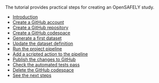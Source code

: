 The tutorial provides practical steps for
creating an OpenSAFELY study.

* [Introduction](introduction/index.md)
* [Create a GitHub account](create-a-github-account/index.md)
* [Create a GitHub repository](create-a-github-repository/index.md)
* [Create a GitHub codespace](create-a-github-codespace/index.md)
* [Generate a first dataset](generate-a-first-dataset/index.md)
* [Update the dataset definition](update-the-dataset-definition/index.md)
* [Run the project pipeline](run-the-project-pipeline/index.md)
* [Add a scripted action to the pipeline](add-a-scripted-action-to-the-pipeline/index.md)
* [Publish the changes to GitHub](publish-the-changes-to-github/index.md)
* [Check the automated tests pass](check-the-automated-tests-pass/index.md)
* [Delete the GitHub codespace](delete-the-github-codespace/index.md)
* [See the next steps](see-the-next-steps/index.md)
